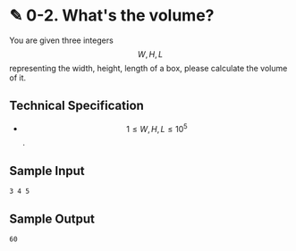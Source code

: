 # ✎ 0-2. What's the volume?

You are given three integers $$W, H, L$$ representing the width, height, length of a box, please calculate the volume of it.

## Technical Specification

* $$1 \le W, H, L \le 10^5$$.

## Sample Input
```
3 4 5
```

## Sample Output
```
60
```